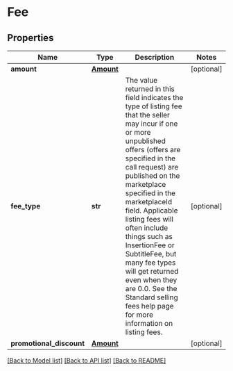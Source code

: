 # Fee

## Properties
Name | Type | Description | Notes
------------ | ------------- | ------------- | -------------
**amount** | [**Amount**](Amount.md) |  | [optional] 
**fee_type** | **str** | The value returned in this field indicates the type of listing fee that the seller may incur if one or more unpublished offers (offers are specified in the call request) are published on the marketplace specified in the marketplaceId field. Applicable listing fees will often include things such as InsertionFee or SubtitleFee, but many fee types will get returned even when they are 0.0. See the Standard selling fees help page for more information on listing fees. | [optional] 
**promotional_discount** | [**Amount**](Amount.md) |  | [optional] 

[[Back to Model list]](../README.md#documentation-for-models) [[Back to API list]](../README.md#documentation-for-api-endpoints) [[Back to README]](../README.md)

